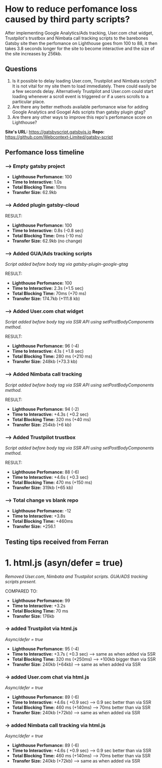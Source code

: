 # How to reduce perfomance loss caused by third party scripts?

After implementing Google Analytics/Ads tracking, User.com chat widget, Trustpilot's trustbox and Nimbata call tracking scripts to the barebones Gatsby site then the perfomance on Lighthouse goes from 100 to 88, it then takes 3.8 seconds longer for the site to become interactive and the size of the site increases by 256kb.

## Questions

1. Is it possible to delay loading User.com, Trustpilot and Nimbata scripts? It is not vital for my site them to load immediately. There could easily be a few seconds delay. Alternatively Trustpilot and User.com could start loading whenever a scroll event is triggered or if a users scrolls to a particular place.
2. Are there any better methods available perfomance wise for adding Google Analytics and Googel Ads scripts than gatsby plugin gtag?
3. Are there any other ways to improve this repo's perfomance score on Lighthouse?

**Site's URL:** https://gatsbyscript.gatsbyjs.io
**Repo:** https://github.com/Webcontext-Limited/gatsby-script

## Perfomance loss timeline

### --> Empty gatsby project

- **Lighthouse Perfomance:** 100
- **Time to Interactive:** 1.0s
- **Total Blocking Time:** 10ms
- **Transfer Size:** 62.9kb

### --> Added plugin gatsby-cloud

RESULT:

- **Lighthouse Perfomance:** 100
- **Time to Interactive:** 0.8s (-0.8 sec)
- **Total Blocking Time:** 0ms (-10 ms)
- **Transfer Size:** 62.9kb (no change)

### --> Added GUA/Ads tracking scripts

_Script added before body tag via gatsby-plugin-google-gtag_

RESULT:

- **Lighthouse Perfomance:** 100
- **Time to Interactive:** 2.3s (+1.5 sec)
- **Total Blocking Time:** 70ms (+70 ms)
- **Transfer Size:** 174.7kb (+111.8 kb)

### --> Added User.com chat widget

_Script added before body tag via SSR API using setPostBodyComponents method._

RESULT:

- **Lighthouse Perfomance:** 96 (-4)
- **Time to Interactive:** 4.1s ( +1.8 sec)
- **Total Blocking Time:** 280 ms (+210 ms)
- **Transfer Size:** 248kb (+73.3 kb)

### --> Added Nimbata call tracking

_Script added before body tag via SSR API using setPostBodyComponents method._

RESULT:

- **Lighthouse Perfomance:** 94 (-2)
- **Time to Interactive:** +4.3s ( +0.2 sec)
- **Total Blocking Time:** 320 ms (+40 ms)
- **Transfer Size:** 254kb (+6 kb)

### --> Added Trustpilot trustbox

_Script added before body tag via SSR API using setPostBodyComponents method._

RESULT:

- **Lighthouse Perfomance:** 88 (-6)
- **Time to Interactive:** +4.6s ( +0.3 sec)
- **Total Blocking Time:** 470 ms (+150 ms)
- **Transfer Size:** 319kb (+65 kb)

### --> Total change vs blank repo

- **Lighthouse Perfomance:** -12
- **Time to Interactive:** +3.8s
- **Total Blocking Time:** +460ms
- **Transfer Size:** +256.1

## Testing tips received from Ferran

# 1. html.js (asyn/defer = true)

_Removed User.com, Nimbata and Trustpilot scripts. GUA/ADS tracking scripts present._

COMPARED TO:

- **Lighthouse Perfomance:** 99
- **Time to Interactive:** +3.2s
- **Total Blocking Time:** 70 ms
- **Transfer Size:** 176kb

### -> added Trustpilot via html.js

_Async/defer = true_

- **Lighthouse Perfomance:** 95 (-4)
- **Time to Interactive:** +3.7s ( +0.3 sec) --> same as when added via SSR
- **Total Blocking Time:** 320 ms (+250ms) --> +100kb bigger than via SSR
- **Transfer Size:** 240kb (+64kb) --> same as when added via SSR

### -> added User.com chat via html.js

_Async/defer = true_

- **Lighthouse Perfomance:** 89 (-6)
- **Time to Interactive:** +4.6s ( +0.9 sec) --> 0.9 sec better than via SSR
- **Total Blocking Time:** 460 ms (+140ms) --> 70ms better than via SSR
- **Transfer Size:** 240kb (+72kb) --> same as when added via SSR

### -> added Nimbata call tracking via html.js

_Async/defer = true_

- **Lighthouse Perfomance:** 89 (-6)
- **Time to Interactive:** +4.6s ( +0.9 sec) --> 0.9 sec better than via SSR
- **Total Blocking Time:** 460 ms (+140ms) --> 70ms better than via SSR
- **Transfer Size:** 240kb (+72kb) --> same as when added via SSR
